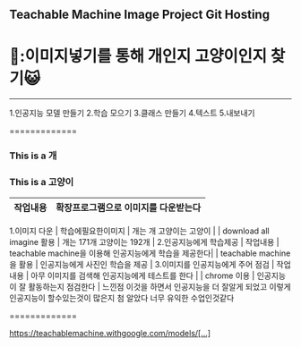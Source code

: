 ## Teachable Machine Image Project Git Hosting
# 🐶:이미지넣기를 통해 개인지 고양이인지 찾기:smiley_cat:

--- 


1.인공지능 모델 만들기
2.학습 모으기
3.클래스 만들기
4.텍스트
5.내보내기
 

=============
### This is a 개
### This is a 고양이

 
| 작업내용 | 확장프로그램으로 이미지를 다운받는다 |
|--|--|
1.이미지 다운
| 학습에필요한이미지 | 개는 개 고양이는 고양이 |
| download all imagine 활용 | 개는 171개 고양이는 192개 |
2.인공지능에게 학습제공
| 작업내용 | teachable machine을 이용해 인공지능에게 학습을 제공한다|
| teachable machine을 활용 | 인공지능에게 사진인 학습을 제공 |
3.이미지를 인공지능에게 주어 점검
| 작업내용 | 아무 이미지를 검색해 인공지능에게 테스트를 한다 |
| chrome 이용 | 인공지능이 잘 활동하는지 점검한다 |
느낀점 이것을 하면서 인공지능을 더 잘알게 되었고 이렇게 인공지능이 할수있는것이 많은지 첨 알았다 너무 유익한 수업인것같다 

============= 

https://teachablemachine.withgoogle.com/models/[...]
